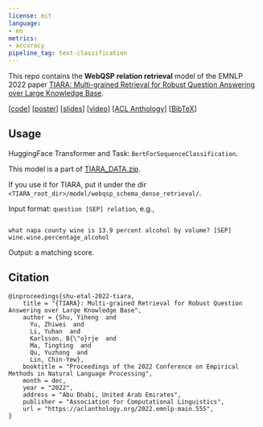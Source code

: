 ```yaml
---
license: mit
language:
- en
metrics:
- accuracy
pipeline_tag: text-classification
---
```



This repo contains the **WebQSP relation retrieval** model of the EMNLP 2022 paper [TIARA: Multi-grained Retrieval for Robust Question Answering over Large Knowledge Base](https://arxiv.org/abs/2210.12925).

[[code](https://github.com/microsoft/KC/tree/main/papers/TIARA)] [[poster](https://yihengshu.github.io/homepage/EMNLP22poster.pdf)] [[slides](https://yihengshu.github.io/homepage/EMNLP22slides.pdf)] [[video](https://s3.amazonaws.com/pf-user-files-01/u-59356/uploads/2022-11-04/fr03tjr/EMNLP22.mp4)] [[ACL Anthology](https://aclanthology.org/2022.emnlp-main.555/)] [[BibTeX](https://aclanthology.org/2022.emnlp-main.555.bib)]


## Usage

HuggingFace Transformer and Task: `BertForSequenceClassification`.

This model is a part of [TIARA_DATA.zip](https://kcpapers.blob.core.windows.net/tiara-emnlp2022/TIARA_DATA.zip). 

If you use it for TIARA, put it under the dir `<TIARA_root_dir>/model/webqsp_schema_dense_retrieval/`.

Input format: `question [SEP] relation`, e.g.,

```

what napa county wine is 13.9 percent alcohol by volume? [SEP] wine.wine.percentage_alcohol

```

Output: a matching score.

## Citation

```
@inproceedings{shu-etal-2022-tiara,
    title = "{TIARA}: Multi-grained Retrieval for Robust Question Answering over Large Knowledge Base",
    author = {Shu, Yiheng  and
      Yu, Zhiwei  and
      Li, Yuhan  and
      Karlsson, B{\"o}rje  and
      Ma, Tingting  and
      Qu, Yuzhong  and
      Lin, Chin-Yew},
    booktitle = "Proceedings of the 2022 Conference on Empirical Methods in Natural Language Processing",
    month = dec,
    year = "2022",
    address = "Abu Dhabi, United Arab Emirates",
    publisher = "Association for Computational Linguistics",
    url = "https://aclanthology.org/2022.emnlp-main.555",
}
```